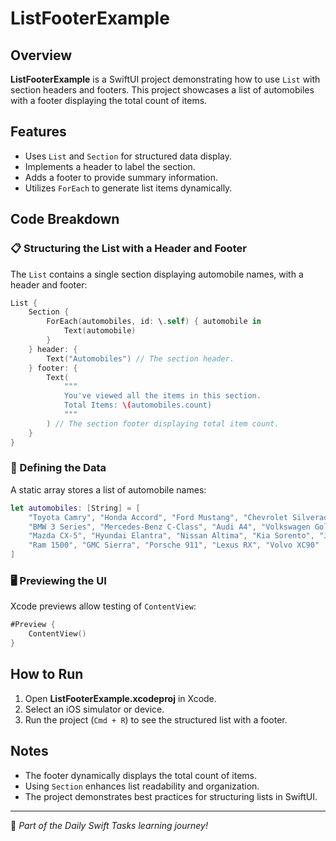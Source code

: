 # ListFooterExample

## Overview
**ListFooterExample** is a SwiftUI project demonstrating how to use `List` with section headers and footers. This project showcases a list of automobiles with a footer displaying the total count of items.

## Features
- Uses `List` and `Section` for structured data display.
- Implements a header to label the section.
- Adds a footer to provide summary information.
- Utilizes `ForEach` to generate list items dynamically.

## Code Breakdown

### 📋 Structuring the List with a Header and Footer
The `List` contains a single section displaying automobile names, with a header and footer:

```swift
List {
    Section {
        ForEach(automobiles, id: \.self) { automobile in
            Text(automobile)
        }
    } header: {
        Text("Automobiles") // The section header.
    } footer: {
        Text(
            """
            You've viewed all the items in this section.
            Total Items: \(automobiles.count)
            """
        ) // The section footer displaying total item count.
    }
}
```

### 🚗 Defining the Data
A static array stores a list of automobile names:

```swift
let automobiles: [String] = [
    "Toyota Camry", "Honda Accord", "Ford Mustang", "Chevrolet Silverado", "Tesla Model 3",
    "BMW 3 Series", "Mercedes-Benz C-Class", "Audi A4", "Volkswagen Golf", "Subaru Outback",
    "Mazda CX-5", "Hyundai Elantra", "Nissan Altima", "Kia Sorento", "Jeep Wrangler",
    "Ram 1500", "GMC Sierra", "Porsche 911", "Lexus RX", "Volvo XC90"
]
```

### 🖥️ Previewing the UI
Xcode previews allow testing of `ContentView`:

```swift
#Preview {
    ContentView()
}
```

## How to Run
1. Open **ListFooterExample.xcodeproj** in Xcode.
2. Select an iOS simulator or device.
3. Run the project (`Cmd + R`) to see the structured list with a footer.

## Notes
- The footer dynamically displays the total count of items.
- Using `Section` enhances list readability and organization.
- The project demonstrates best practices for structuring lists in SwiftUI.

---
🚀 *Part of the Daily Swift Tasks learning journey!*